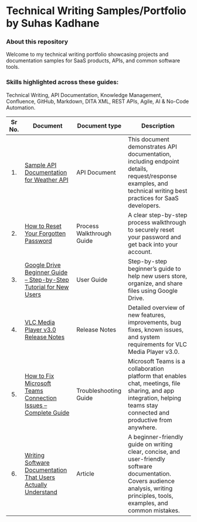 # Technical Writing Samples/Portfolio by Suhas Kadhane

### About this repository
Welcome to my technical writing portfolio showcasing projects and documentation samples for SaaS products, APIs, and common software tools.

### Skills highlighted across these guides:
Technical Writing, API Documentation, Knowledge Management, Confluence, GitHub, Markdown, DITA XML, REST APIs, Agile, AI & No-Code Automation.

| Sr No. | Document | Document type | Description |
|:------:|---|---|---|
| <p align="center">1.</p> | [Sample API Documentation for Weather API](https://github.com/Suhas-Kadhane/Technical-Writing-Portfolio/wiki/Sample-Weather-API-Documentation) | API Document | This document demonstrates API documentation, including endpoint details, request/response examples, and technical writing best practices for SaaS developers. |
| <p align="center">2.</p> | [How to Reset Your Forgotten Password](https://github.com/Suhas-Kadhane/Technical-Writing-Portfolio/wiki/How-to-Reset-Your-Forgotten-Password) | Process Walkthrough Guide | A clear step-by-step process walkthrough to securely reset your password and get back into your account. |
| <p align="center">3.</p> | [Google Drive Beginner Guide – Step-by-Step Tutorial for New Users](https://github.com/Suhas-Kadhane/Technical-Writing-Portfolio/wiki/Google-Drive-Beginner-Guide-%E2%80%93-Step%E2%80%90by%E2%80%90Step-Tutorial-for-New-Users) | User Guide | Step-by-step beginner’s guide to help new users store, organize, and share files using Google Drive. |
| <p align="center">4.</p> | [VLC Media Player v3.0 Release Notes](https://github.com/Suhas-Kadhane/Technical-Writing-Portfolio/wiki/VLC-Media-Player-v3.0-Release-Notes) | Release Notes | Detailed overview of new features, improvements, bug fixes, known issues, and system requirements for VLC Media Player v3.0. |
| <p align="center">5.</p> | [How to Fix Microsoft Teams Connection Issues – Complete Guide](https://github.com/Suhas-Kadhane/Technical-Writing-Portfolio/wiki/Troubleshooting-Guide-for-Microsoft-Teams-Connection-Issues) | Troubleshooting Guide | Microsoft Teams is a collaboration platform that enables chat, meetings, file sharing, and app integration, helping teams stay connected and productive from anywhere. |
| <p align="center">6.</p> | [Writing Software Documentation That Users Actually Understand](https://github.com/Suhas-Kadhane/Technical-Writing-Portfolio/wiki/Writing-Software-Documentation-That-Users-Actually-Understand) | Article | A beginner-friendly guide on writing clear, concise, and user-friendly software documentation. Covers audience analysis, writing principles, tools, examples, and common mistakes. |
